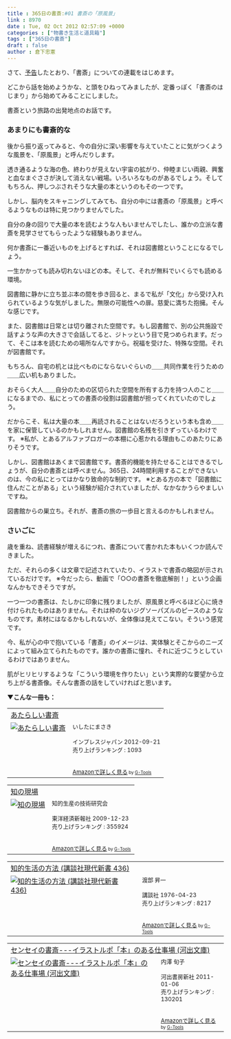 ```yaml
---
title : 365日の書斎:#01 書斎の「原風景」
link : 8970
date : Tue, 02 Oct 2012 02:57:09 +0000
categories : ["物書き生活と道具箱"]
tags : ["365日の書斎"]
draft : false
author : 倉下忠憲
---
```


さて、<a href="https://rashita.net/blog/?p=8932">予告</a>したとおり、「書斎」についての連載をはじめます。

どこから話を始めようかな、と頭をひねってみましたが、定番っぽく「書斎のはじまり」から始めてみることにしました。

書斎という旅路の出発地点のお話です。

<h3>あまりにも書斎的な</h3>
後から振り返ってみると、今の自分に深い影響を与えていたことに気がつくような風景を、「原風景」と呼んだりします。

透き通るような海の色、終わりが見えない宇宙の拡がり、仲睦まじい両親、興奮と血なまぐささが決して消えない戦場。いろいろなものがあるでしょう。そしてもちろん、押しつぶされそうな大量の本というのもその一つです。

しかし、脳内をスキャニングしてみても、自分の中には書斎の「原風景」と呼べるようなものは特に見つかりませんでした。

自分の身の回りで大量の本を読むような人もいませんでしたし、誰かの立派な書斎を見学させてもらったような経験もありません。

何か書斎に一番近いものを上げるとすれば、それは図書館ということになるでしょう。

一生かかっても読み切れないほどの本。そして、それが無料でいくらでも読める環境。

図書館に静かに立ち並ぶ本の間を歩き回ると、まるで私が「文化」から受け入れられているような気がしました。無限の可能性への扉。慈愛に満ちた抱擁。そんな感じです。

また、図書館は日常とは切り離された空間です。もし図書館で、別の公共施設で話すような声の大きさで会話してると、ジトッという目で見つめられます。だって、そこは本を読むための場所なんですから。祝福を受けた、特殊な空間。それが図書館です。

もちろん、自宅の机とは比べものにならないぐらいの＿＿共同作業を行うための＿＿広い机もありました。

おそらく大人＿＿自分のための区切られた空間を所有する力を持つ人のこと＿＿になるまでの、私にとっての書斎の役割は図書館が担ってくれていたのでしょう。

だからこそ、私は大量の本＿＿再読されることはないだろうという本も含め＿＿を家に保管しているのかもしれません。図書館の名残を引きずっているわけです。
※私が、とあるアルファブロガーの本棚に心惹かれる理由もこのあたりにありそうです。

しかし、図書館はあくまで図書館です。書斎的機能を持たせることはできるでしょうが、自分の書斎とは呼べません。365日、24時間利用することができないのは、今の私にとってはかなり致命的な制約です。
※とある方の本で「図書館に住んだことがある」という経験が紹介されていましたが、なかなかうらやましいですね。

図書館からの巣立ち。それが、書斎の旅の一歩目と言えるのかもしれません。
<h3>さいごに</h3>
歳を重ね、読書経験が増えるにつれ、書斎について書かれた本もいくつか読んできました。

ただ、それらの多くは文章で記述されていたり、イラストで書斎の略図が示されているだけです。
※今だったら、動画で「○○の書斎を徹底解剖！」という企画なんかもできそうですが。

一つ一つの書斎は、たしかに印象に残りましたが、原風景と呼べるほど心に焼き付けられたものはありません。それは枠のないジグソーパズルのピースのようなものです。素材にはなるかもしれないが、全体像は見えてこない。そういう感覚です。

今、私が心の中で抱いている「書斎」のイメージは、実体験とそこからのニーズによって組み立てられたものです。誰かの書斎に憧れ、それに近づこうとしているわけではありません。

肌がヒリヒリするような「こういう環境を作りたい」という実際的な要望から立ち上がる書斎像。そんな書斎の話をしていければと思います。

<strong>▼こんな一冊も：</strong>
<table  border="0" cellpadding="5"><tr><td colspan="2"><a href="http://www.amazon.co.jp/%E3%81%82%E3%81%9F%E3%82%89%E3%81%97%E3%81%84%E6%9B%B8%E6%96%8E-%E3%81%84%E3%81%97%E3%81%9F%E3%81%AB%E3%81%BE%E3%81%95%E3%81%8D/dp/4844332783%3FSubscriptionId%3D15SMZCTB9V8NGR2TW082%26tag%3Drashita1000-22%26linkCode%3Dxm2%26camp%3D2025%26creative%3D165953%26creativeASIN%3D4844332783" target="_blank">あたらしい書斎</a><img src="http://www.assoc-amazon.jp/e/ir?t=rashita1000-22&l=ur2&o=9" width="1" height="1" style="border: none;" alt="" /></td></tr><tr><td valign="top"><a href="http://www.amazon.co.jp/%E3%81%82%E3%81%9F%E3%82%89%E3%81%97%E3%81%84%E6%9B%B8%E6%96%8E-%E3%81%84%E3%81%97%E3%81%9F%E3%81%AB%E3%81%BE%E3%81%95%E3%81%8D/dp/4844332783%3FSubscriptionId%3D15SMZCTB9V8NGR2TW082%26tag%3Drashita1000-22%26linkCode%3Dxm2%26camp%3D2025%26creative%3D165953%26creativeASIN%3D4844332783" target="_blank"><img src="http://ecx.images-amazon.com/images/I/51qKJxPtmRL._SL160_.jpg" border="0" alt="あたらしい書斎" /></a></td><td valign="top"><font size="-1">いしたにまさき <br /><br />インプレスジャパン  2012-09-21<br />売り上げランキング : 1093<br /><br /><br /><a href="http://www.amazon.co.jp/%E3%81%82%E3%81%9F%E3%82%89%E3%81%97%E3%81%84%E6%9B%B8%E6%96%8E-%E3%81%84%E3%81%97%E3%81%9F%E3%81%AB%E3%81%BE%E3%81%95%E3%81%8D/dp/4844332783%3FSubscriptionId%3D15SMZCTB9V8NGR2TW082%26tag%3Drashita1000-22%26linkCode%3Dxm2%26camp%3D2025%26creative%3D165953%26creativeASIN%3D4844332783" target="_blank">Amazonで詳しく見る</a></font><font size="-2"> by <a href="http://www.goodpic.com/mt/aws/index.html" >G-Tools</a></font></td></tr></table>

<table  border="0" cellpadding="5"><tr><td colspan="2"><a href="http://www.amazon.co.jp/%E7%9F%A5%E3%81%AE%E7%8F%BE%E5%A0%B4-%E7%9F%A5%E7%9A%84%E7%94%9F%E7%94%A3%E3%81%AE%E6%8A%80%E8%A1%93%E7%A0%94%E7%A9%B6%E4%BC%9A/dp/4492043616%3FSubscriptionId%3D15SMZCTB9V8NGR2TW082%26tag%3Drashita1000-22%26linkCode%3Dxm2%26camp%3D2025%26creative%3D165953%26creativeASIN%3D4492043616" target="_blank">知の現場</a><img src="http://www.assoc-amazon.jp/e/ir?t=rashita1000-22&l=ur2&o=9" width="1" height="1" style="border: none;" alt="" /></td></tr><tr><td valign="top"><a href="http://www.amazon.co.jp/%E7%9F%A5%E3%81%AE%E7%8F%BE%E5%A0%B4-%E7%9F%A5%E7%9A%84%E7%94%9F%E7%94%A3%E3%81%AE%E6%8A%80%E8%A1%93%E7%A0%94%E7%A9%B6%E4%BC%9A/dp/4492043616%3FSubscriptionId%3D15SMZCTB9V8NGR2TW082%26tag%3Drashita1000-22%26linkCode%3Dxm2%26camp%3D2025%26creative%3D165953%26creativeASIN%3D4492043616" target="_blank"><img src="http://ecx.images-amazon.com/images/I/51TakWHToTL._SL160_.jpg" border="0" alt="知の現場" /></a></td><td valign="top"><font size="-1">知的生産の技術研究会 <br /><br />東洋経済新報社  2009-12-23<br />売り上げランキング : 355924<br /><br /><br /><a href="http://www.amazon.co.jp/%E7%9F%A5%E3%81%AE%E7%8F%BE%E5%A0%B4-%E7%9F%A5%E7%9A%84%E7%94%9F%E7%94%A3%E3%81%AE%E6%8A%80%E8%A1%93%E7%A0%94%E7%A9%B6%E4%BC%9A/dp/4492043616%3FSubscriptionId%3D15SMZCTB9V8NGR2TW082%26tag%3Drashita1000-22%26linkCode%3Dxm2%26camp%3D2025%26creative%3D165953%26creativeASIN%3D4492043616" target="_blank">Amazonで詳しく見る</a></font><font size="-2"> by <a href="http://www.goodpic.com/mt/aws/index.html" >G-Tools</a></font></td></tr></table>

<table  border="0" cellpadding="5"><tr><td colspan="2"><a href="http://www.amazon.co.jp/%E7%9F%A5%E7%9A%84%E7%94%9F%E6%B4%BB%E3%81%AE%E6%96%B9%E6%B3%95-%E8%AC%9B%E8%AB%87%E7%A4%BE%E7%8F%BE%E4%BB%A3%E6%96%B0%E6%9B%B8-436-%E6%B8%A1%E9%83%A8-%E6%98%87%E4%B8%80/dp/4061158368%3FSubscriptionId%3D15SMZCTB9V8NGR2TW082%26tag%3Drashita1000-22%26linkCode%3Dxm2%26camp%3D2025%26creative%3D165953%26creativeASIN%3D4061158368" target="_blank">知的生活の方法 (講談社現代新書 436)</a><img src="http://www.assoc-amazon.jp/e/ir?t=rashita1000-22&l=ur2&o=9" width="1" height="1" style="border: none;" alt="" /></td></tr><tr><td valign="top"><a href="http://www.amazon.co.jp/%E7%9F%A5%E7%9A%84%E7%94%9F%E6%B4%BB%E3%81%AE%E6%96%B9%E6%B3%95-%E8%AC%9B%E8%AB%87%E7%A4%BE%E7%8F%BE%E4%BB%A3%E6%96%B0%E6%9B%B8-436-%E6%B8%A1%E9%83%A8-%E6%98%87%E4%B8%80/dp/4061158368%3FSubscriptionId%3D15SMZCTB9V8NGR2TW082%26tag%3Drashita1000-22%26linkCode%3Dxm2%26camp%3D2025%26creative%3D165953%26creativeASIN%3D4061158368" target="_blank"><img src="http://ecx.images-amazon.com/images/I/41XW782AR2L._SL160_.jpg" border="0" alt="知的生活の方法 (講談社現代新書 436)" /></a></td><td valign="top"><font size="-1">渡部 昇一 <br /><br />講談社  1976-04-23<br />売り上げランキング : 8217<br /><br /><br /><a href="http://www.amazon.co.jp/%E7%9F%A5%E7%9A%84%E7%94%9F%E6%B4%BB%E3%81%AE%E6%96%B9%E6%B3%95-%E8%AC%9B%E8%AB%87%E7%A4%BE%E7%8F%BE%E4%BB%A3%E6%96%B0%E6%9B%B8-436-%E6%B8%A1%E9%83%A8-%E6%98%87%E4%B8%80/dp/4061158368%3FSubscriptionId%3D15SMZCTB9V8NGR2TW082%26tag%3Drashita1000-22%26linkCode%3Dxm2%26camp%3D2025%26creative%3D165953%26creativeASIN%3D4061158368" target="_blank">Amazonで詳しく見る</a></font><font size="-2"> by <a href="http://www.goodpic.com/mt/aws/index.html" >G-Tools</a></font></td></tr></table>

<table  border="0" cellpadding="5"><tr><td colspan="2"><a href="http://www.amazon.co.jp/%E3%82%BB%E3%83%B3%E3%82%BB%E3%82%A4%E3%81%AE%E6%9B%B8%E6%96%8E-%E3%82%A4%E3%83%A9%E3%82%B9%E3%83%88%E3%83%AB%E3%83%9D%E3%80%8C%E6%9C%AC%E3%80%8D%E3%81%AE%E3%81%82%E3%82%8B%E4%BB%95%E4%BA%8B%E5%A0%B4-%E6%B2%B3%E5%87%BA%E6%96%87%E5%BA%AB-%E5%86%85%E6%BE%A4-%E6%97%AC%E5%AD%90/dp/430941060X%3FSubscriptionId%3D15SMZCTB9V8NGR2TW082%26tag%3Drashita1000-22%26linkCode%3Dxm2%26camp%3D2025%26creative%3D165953%26creativeASIN%3D430941060X" target="_blank">センセイの書斎---イラストルポ「本」のある仕事場 (河出文庫)</a><img src="http://www.assoc-amazon.jp/e/ir?t=rashita1000-22&l=ur2&o=9" width="1" height="1" style="border: none;" alt="" /></td></tr><tr><td valign="top"><a href="http://www.amazon.co.jp/%E3%82%BB%E3%83%B3%E3%82%BB%E3%82%A4%E3%81%AE%E6%9B%B8%E6%96%8E-%E3%82%A4%E3%83%A9%E3%82%B9%E3%83%88%E3%83%AB%E3%83%9D%E3%80%8C%E6%9C%AC%E3%80%8D%E3%81%AE%E3%81%82%E3%82%8B%E4%BB%95%E4%BA%8B%E5%A0%B4-%E6%B2%B3%E5%87%BA%E6%96%87%E5%BA%AB-%E5%86%85%E6%BE%A4-%E6%97%AC%E5%AD%90/dp/430941060X%3FSubscriptionId%3D15SMZCTB9V8NGR2TW082%26tag%3Drashita1000-22%26linkCode%3Dxm2%26camp%3D2025%26creative%3D165953%26creativeASIN%3D430941060X" target="_blank"><img src="http://ecx.images-amazon.com/images/I/61s1tpAcWaL._SL160_.jpg" border="0" alt="センセイの書斎---イラストルポ「本」のある仕事場 (河出文庫)" /></a></td><td valign="top"><font size="-1">内澤 旬子 <br /><br />河出書房新社  2011-01-06<br />売り上げランキング : 130201<br /><br /><br /><a href="http://www.amazon.co.jp/%E3%82%BB%E3%83%B3%E3%82%BB%E3%82%A4%E3%81%AE%E6%9B%B8%E6%96%8E-%E3%82%A4%E3%83%A9%E3%82%B9%E3%83%88%E3%83%AB%E3%83%9D%E3%80%8C%E6%9C%AC%E3%80%8D%E3%81%AE%E3%81%82%E3%82%8B%E4%BB%95%E4%BA%8B%E5%A0%B4-%E6%B2%B3%E5%87%BA%E6%96%87%E5%BA%AB-%E5%86%85%E6%BE%A4-%E6%97%AC%E5%AD%90/dp/430941060X%3FSubscriptionId%3D15SMZCTB9V8NGR2TW082%26tag%3Drashita1000-22%26linkCode%3Dxm2%26camp%3D2025%26creative%3D165953%26creativeASIN%3D430941060X" target="_blank">Amazonで詳しく見る</a></font><font size="-2"> by <a href="http://www.goodpic.com/mt/aws/index.html" >G-Tools</a></font></td></tr></table>
